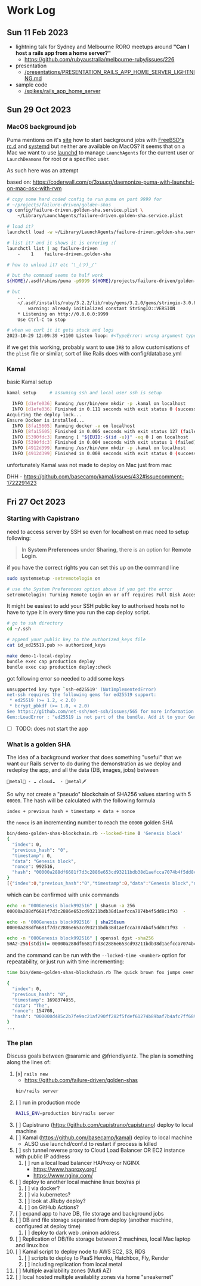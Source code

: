 # Work Log

## Sun 11 Feb 2023

- lightning talk for Sydney and Melbourne RORO meetups around **"Can I host a
  rails app from a home server?"**
    - https://github.com/rubyaustralia/melbourne-ruby/issues/226
- presentation
    - [/presentations/PRESENTATION_RAILS_APP_HOME_SERVER_LIGHTNING.md](
        /presentations/PRESENTATION_RAILS_APP_HOME_SERVER_LIGHTNING.md
      )
- sample code
    - [/spikes/rails_app_home_server](
        /spikes/rails_app_home_server
      )

## Sun 29 Oct 2023

### MacOS background job

Puma mentions on it's [site](https://github.com/puma/puma) how to start
background jobs with [FreeBSD's
rc.d](https://github.com/puma/puma/blob/master/docs/jungle/rc.d/README.md) and
[systemd](https://github.com/puma/puma/blob/master/docs/systemd.md) but neither
are available on MacOS? it seems that on a Mac we want to use
[launchd](https://www.launchd.info/) to manage `LaunchAgents` for the current
user or `LaunchDeamons` for root or a specifiec user.

As such here was an attempt

based on:
  https://coderwall.com/p/3xuucg/daemonize-puma-with-launchd-on-mac-osx-with-rvm

```sh
# copy some hard coded config to run puma on port 9999 for
# ~/projects/failure-driven/golden-shas
cp config/failure-driven.golden-sha.service.plist \
    ~/Library/LaunchAgents/failure-driven.golden-sha.service.plist

# load it?
launchctl load -w ~/Library/LaunchAgents/failure-driven.golden-sha.service.plist

# list it? and it shows it is erroring :(
launchctl list | ag failure-driven
    -    1    failure-driven.golden-sha

# how to unload it? etc ¯\_(ツ)_/¯

# but the command seems to half work
${HOME}/.asdf/shims/puma -p9999 ${HOME}/projects/failure-driven/golden-shas/config.ru

# but
    ...
    ~/.asdf/installs/ruby/3.2.2/lib/ruby/gems/3.2.0/gems/stringio-3.0.8/lib/stringio.bundle:
        warning: already initialized constant StringIO::VERSION
    * Listening on http://0.0.0.0:9999
    Use Ctrl-C to stop

# when we curl it it gets stuck and logs
2023-10-29 12:09:39 +1100 Listen loop: #<TypeError: wrong argument type strio (expected strio)>
```

if we get this working, probably want to use `IRB` to allow customisations of
the `plist` file or similar, sort of like Rails does with config/database.yml

### Kamal

basic Kamal setup

```sh
kamal setup     # assuming ssh and local user ssh is setup

  INFO [d1efe036] Running /usr/bin/env mkdir -p .kamal on localhost
  INFO [d1efe036] Finished in 0.111 seconds with exit status 0 (successful).
Acquiring the deploy lock...
Ensure Docker is installed...
  INFO [8fa15605] Running docker -v on localhost
  INFO [8fa15605] Finished in 0.005 seconds with exit status 127 (failed).
  INFO [5390fdc3] Running [ "${EUID:-$(id -u)}" -eq 0 ] on localhost
  INFO [5390fdc3] Finished in 0.004 seconds with exit status 1 (failed).
  INFO [4912d399] Running /usr/bin/env mkdir -p .kamal on localhost
  INFO [4912d399] Finished in 0.008 seconds with exit status 0 (successful).
```

unfortunately Kamal was not made to deploy on Mac just from mac

DHH - https://github.com/basecamp/kamal/issues/432#issuecomment-1722291423

## Fri 27 Oct 2023

### Starting with Capistrano

need to access server by SSH so even for localhost on mac need to setup
following:

> In **System Preferences** under **Sharing**, there is an option for **Remote
> Login**.

if you have the correct rights you can set this up on the command line

```sh
sudo systemsetup -setremotelogin on 

# use the System Preferences option above if you get the error
setremotelogin: Turning Remote Login on or off requires Full Disk Access privileges.
```

It might be easiest to add your SSH public key to authorised hosts not to have
to type it in every time you run the cap deploy script.

```sh
# go to ssh directory
cd ~/.ssh

# append your public key to the authorized_keys file
cat id_ed25519.pub >> authorized_keys
```

```sh
make demo-1-local-deploy
bundle exec cap production deploy
bundle exec cap production deploy:check
```

got following error so needed to add some keys

```sh
unsupported key type `ssh-ed25519' (NotImplementedError)
net-ssh requires the following gems for ed25519 support:
 * ed25519 (>= 1.2, < 2.0)
 * bcrypt_pbkdf (>= 1.0, < 2.0)
See https://github.com/net-ssh/net-ssh/issues/565 for more information
Gem::LoadError : "ed25519 is not part of the bundle. Add it to your Gemfile."
```

- [ ] TODO: does not start the app

### What is a golden SHA

The idea of a background worker that does something "useful" that we want our
Rails server to do during the demonstration as we deploy and redeploy the app,
and all the data (DB, images, jobs) between

    🤘metal🎸 - ☁️ cloud☁️  - 🤘metal🗡️

So why not create a "pseudo" blockchain of SHA256 values starting with 5
`00000`. The hash will be calculated with the following formula

```
index + previous hash + timestamp + data + nonce
```

the `nonce` is an incrementing number to reach the `00000` golden SHA

```sh
bin/demo-golden-shas-blockchain.rb --locked-time 0 'Genesis block'
{
  "index": 0,
  "previous_hash": "0",
  "timestamp": 0,
  "data": "Genesis block",
  "nonce": 992516,
  "hash": "00000a288df6681f7d3c2886e653cd93211bdb38d1aefcca7074b4f5dd8c1f93"
}
[{"index":0,"previous_hash":"0","timestamp":0,"data":"Genesis block","nonce":992516,"hash":"00000a288df6681f7d3c2886e653cd93211bdb38d1aefcca7074b4f5dd8c1f93"}]
```

which can be confirmed with unix commands

```sh
echo -n "000Genesis block992516" | shasum -a 256
00000a288df6681f7d3c2886e653cd93211bdb38d1aefcca7074b4f5dd8c1f93  -

echo -n '000Genesis block992516' | sha256sum
00000a288df6681f7d3c2886e653cd93211bdb38d1aefcca7074b4f5dd8c1f93  -

echo -n "000Genesis block992516" | openssl dgst -sha256
SHA2-256(stdin)= 00000a288df6681f7d3c2886e653cd93211bdb38d1aefcca7074b4f5dd8c1f93
```

and the command can be run with the `--locked-time <number>` option for
repeatability, or just run with time incrementing:

```sh
time bin/demo-golden-shas-blockchain.rb The quick brown fox jumps over the lazy dog

{
  "index": 0,
  "previous_hash": "0",
  "timestamp": 1698374055,
  "data": "The",
  "nonce": 154708,
  "hash": "000000d485c2b7fe9ac21af290ff282f5fdef61274b89baf7b4afc7ff689e035"
}
...
```

### The plan
Discuss goals between @saramic and @friendlyantz. The plan is something along
the lines of:

1. [x] `rails new`
    - https://github.com/failure-driven/golden-shas
    ```sh
    bin/rails server
    ```
1. [ ] run in production mode
    ```sh
    RAILS_ENV=production bin/rails server
    ```
1. [ ] Capistrano (https://github.com/capistrano/capistrano) deploy to local machine
1. [ ] Kamal (https://github.com/basecamp/kamal) deploy to local machine
    - ALSO use launchd/conf.d to restart if process is killed
1. [ ] ssh tunnel reverse proxy to Cloud Load Balancer OR EC2 instance with
   public IP address
    1. [ ] run a local load balancer HAProxy or NGINX
        - https://www.haproxy.org/
        - https://www.nginx.com/
1. [ ] deploy to another local machine linux box/ras pi
    1. [ ] via docker?
    1. [ ] via kubernetes?
    1. [ ] look at JRuby deploy?
    1. [ ] on GitHub Actions?
1. [ ] expand app to have DB, file storage and background jobs
1. [ ] DB and file storage separated from deploy (another machine, configured
   at deploy time)
    1. [ ] deploy to dark web .oninon address
1. [ ] Replication of DB/file storage between 2 machines, local Mac laptop and
   linux box
1. [ ] Kamal script to deploy node to AWS EC2, S3, RDS
    1. [ ] scripts to deploy to PaaS Heroku, Hatchbox, Fly, Render
    1. [ ] including replication from local metal
1. [ ] Multiple availability zones (Mutli AZ)
1. [ ] local hosted multiple availablity zones via home "sneakernet"

